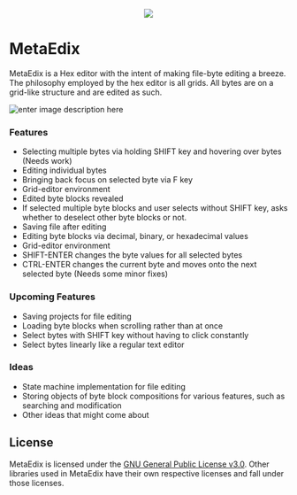 <p align="center">
<img src="https://github.com/JohnPhilosopher/MetaEdix/blob/master/logo.png?raw=true"/>
</p>

# MetaEdix
MetaEdix is a Hex editor with the intent of making file-byte editing a breeze. The philosophy employed by the hex editor is all grids. All bytes are on a grid-like structure and are edited as such.

![enter image description here](https://github.com/JohnPhilosopher/MetaEdix/blob/develop/MetaEdix.png?raw=true)
### Features
 - Selecting multiple bytes via holding SHIFT key and hovering over bytes (Needs work)
 - Editing individual bytes
 - Bringing back focus on selected byte via F key
 - Grid-editor environment
 - Edited byte blocks revealed
 - If selected multiple byte blocks and user selects without SHIFT key, asks whether to deselect other byte blocks or not.
 - Saving file after editing
 - Editing byte blocks via decimal, binary, or hexadecimal values
 - Grid-editor environment
 - SHIFT-ENTER changes the byte values for all selected bytes
 - CTRL-ENTER changes the current byte and moves onto the next selected byte (Needs some minor fixes)
### Upcoming Features
 - Saving projects for file editing
 - Loading byte blocks when scrolling rather than at once
 - Select bytes with SHIFT key without having to click constantly
 - Select bytes linearly like a regular text editor
### Ideas
 - State machine implementation for file editing
 - Storing objects of byte block compositions for various features, such as searching and modification
 - Other ideas that might come about
## License
MetaEdix is licensed under the [GNU General Public License v3.0](https://github.com/JohnPhilosopher/MetaEdix/blob/master/LICENSE). 
Other libraries used in MetaEdix have their own respective licenses and fall under those licenses.
